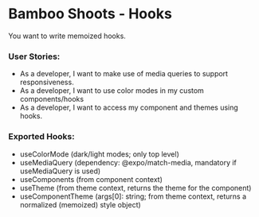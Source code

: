 # Bamboo Shoots - Hooks
You want to write memoized hooks.


### User Stories:
- As a developer, I want to make use of media queries to support responsiveness.
- As a developer, I want to use color modes in my custom components/hooks
- As a developer, I want to access my component and themes using hooks.


### Exported Hooks:
- useColorMode (dark/light modes; only top level)
- useMediaQuery (dependency: @expo/match-media, mandatory if useMediaQuery is used)
- useComponents (from component context)
- useTheme (from theme context, returns the theme for the component)
- useComponentTheme (args[0]: string; from theme context, returns a normalized (memoized) style object)
